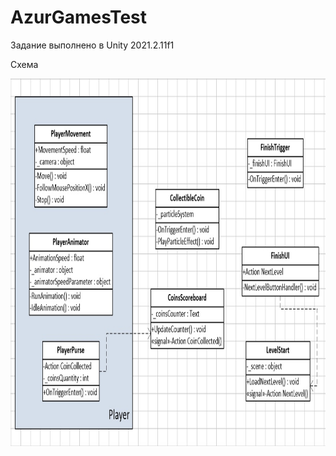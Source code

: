 # AzurGamesTest

Задание выполнено в Unity 2021.2.11f1

Схема 


<img src="/Scheme.jpg"  height="588" width="908">
